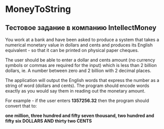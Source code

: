 # MoneyToString

## Тестовое задание в компанию IntellectMoney

You work at a bank and have been asked to produce a system that takes a numerical monetary value in dollars and cents and produces its English equivalent - so that it can be printed on physical paper cheques.

The user should be able to enter a dollar and cents amount (no currency symbols or commas are required for the input) which is less than 2 billion dollars, ie. A number between zero and 2 billion with 2 decimal places.

The application will output the English words that express the number as a string of word (dollars and cents). The program should encode words exactly as you would say them in reading out the monetary amount.

For example - if the user enters **1357256.32** then the program should convert that to:

**one million, three hundred and fifty seven thousand, two hundred and fifty six DOLLARS AND thirty two CENTS**

